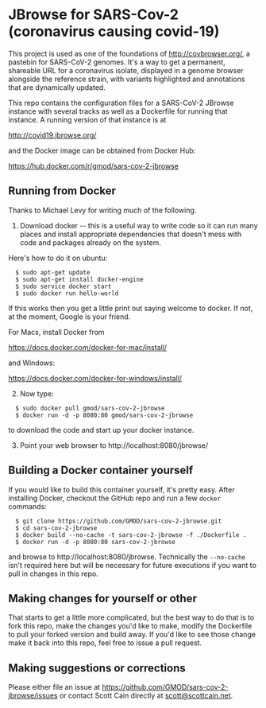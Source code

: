 # JBrowse for SARS-Cov-2 (coronavirus causing covid-19)

This project is used as one of the foundations of http://covbrowser.org/, a pastebin for SARS-CoV-2 genomes. It's a way to get a permanent, shareable
URL for a coronavirus isolate, displayed in a genome browser alongside the
reference strain, with variants highlighted and annotations that are
dynamically updated.

This repo contains the configuration files for a SARS-CoV-2 JBrowse instance
with several tracks as well as a Dockerfile for running that instance. A 
running version of that instance is at

  http://covid19.jbrowse.org/

and the Docker image can be obtained from Docker Hub:

  https://hub.docker.com/r/gmod/sars-cov-2-jbrowse

## Running from Docker

Thanks to Michael Levy for writing much of the following.

1) Download docker -- this is a useful way to write code so it can run many places and install appropriate dependencies that doesn't mess with code and packages already on the system.

Here's how to do it on ubuntu:
```
  $ sudo apt-get update
  $ sudo apt-get install docker-engine
  $ sudo service docker start
  $ sudo docker run hello-world
```
If this works then you get a little print out saying welcome to docker. If not, at the moment, Google is your friend.

For Macs, install Docker from 

  https://docs.docker.com/docker-for-mac/install/

and Windows:

  https://docs.docker.com/docker-for-windows/install/

2) Now type:
```
  $ sudo docker pull gmod/sars-cov-2-jbrowse
  $ docker run -d -p 8080:80 gmod/sars-cov-2-jbrowse
```
to download the code and start up your docker instance.

3) Point your web browser to http://localhost:8080/jbrowse/ 

## Building a Docker container yourself

If you would like to build this container yourself, it's pretty easy.
After installing Docker, checkout the GitHub repo and run a few `docker` commands:
```
  $ git clone https://github.com/GMOD/sars-cov-2-jbrowse.git
  $ cd sars-cov-2-jbrowse
  $ docker build --no-cache -t sars-cov-2-jbrowse -f ./Dockerfile .
  $ docker run -d -p 8080:80 sars-cov-2-jbrowse
```
and browse to http://localhost:8080/jbrowse.  Technically the `--no-cache` 
isn't required here but will be necessary for future executions if
you want to pull in changes in this repo.

## Making changes for yourself or other

That starts to get a little more complicated, but the best way to do that
is to fork this repo, make the changes you'd like to make, modify the
Dockerfile to pull your forked version and build away. If you'd like to see
those change make it back into this repo, feel free to issue a pull request.

## Making suggestions or corrections

Please either file an issue at https://github.com/GMOD/sars-cov-2-jbrowse/issues or contact Scott Cain directly at scott@scottcain.net.
